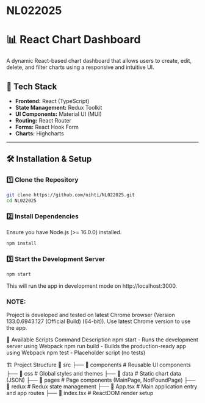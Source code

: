 # NL022025

# 📊 React Chart Dashboard

A dynamic React-based chart dashboard that allows users to create, edit, delete, and filter charts using a responsive and intuitive UI.

## 🚀 Tech Stack
- **Frontend:** React (TypeScript)
- **State Management:** Redux Toolkit
- **UI Components:** Material UI (MUI)
- **Routing:** React Router
- **Forms:** React Hook Form
- **Charts:** Highcharts

---

## 🛠️ Installation & Setup

### **1️⃣ Clone the Repository**
```sh
git clone https://github.com/nihti/NL022025.git
cd NL022025
```

### **2️⃣ Install Dependencies**
Ensure you have Node.js (>= 16.0.0) installed.
```sh
npm install
```

### **3️⃣ Start the Development Server**
```sh
npm start
```
This will run the app in development mode on http://localhost:3000.


### NOTE: 
Project is developed and tested on latest Chrome browser (Version 133.0.6943.127 (Official Build) (64-bit)). Use latest Chrome version to use the app. 


📜 Available Scripts
Command	Description
npm start	    - Runs the development server using Webpack
npm run build	- Builds the production-ready app using Webpack
npm test	    - Placeholder script (no tests)

🏗️ Project Structure
📂 src
 ├── 📂 components        # Reusable UI components
 ├── 📂 css               # Global styles and themes
 ├── 📂 data              # Static chart data (JSON)
 ├── 📂 pages             # Page components (MainPage, NotFoundPage)
 ├── 📂 redux             # Redux state management
 ├── 📜 App.tsx           # Main application entry and app routes
 ├── 📜 index.tsx         # ReactDOM render setup
